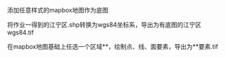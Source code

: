 添加任意样式的mapbox地图作为底图

将作业一得到的江宁区.shp转换为wgs84坐标系，导出为有底图的江宁区wgs84.tif

在mapbox地图基础上任选一个区域**，绘制点、线、面要素，导出为**要素.tif
